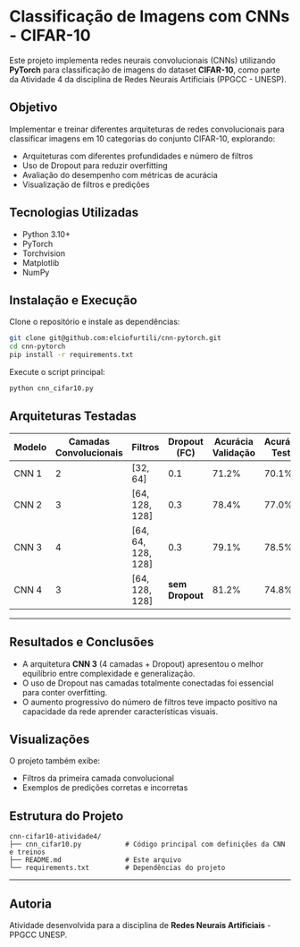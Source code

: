 # Classificação de Imagens com CNNs - CIFAR-10

Este projeto implementa redes neurais convolucionais (CNNs) utilizando **PyTorch** para classificação de imagens do dataset **CIFAR-10**, como parte da Atividade 4 da disciplina de Redes Neurais Artificiais (PPGCC - UNESP).

## Objetivo

Implementar e treinar diferentes arquiteturas de redes convolucionais para classificar imagens em 10 categorias do conjunto CIFAR-10, explorando:

- Arquiteturas com diferentes profundidades e número de filtros
- Uso de Dropout para reduzir overfitting
- Avaliação do desempenho com métricas de acurácia
- Visualização de filtros e predições

## Tecnologias Utilizadas

- Python 3.10+
- PyTorch
- Torchvision
- Matplotlib
- NumPy

## Instalação e Execução

Clone o repositório e instale as dependências:

```bash
git clone git@github.com:elciofurtili/cnn-pytorch.git
cd cnn-pytorch
pip install -r requirements.txt
```

Execute o script principal:

```bash
python cnn_cifar10.py
```

## Arquiteturas Testadas

| Modelo  | Camadas Convolucionais | Filtros                 | Dropout (FC) | Acurácia Validação | Acurácia Teste | Overfitting |
|---------|-------------------------|-------------------------|---------------|---------------------|----------------|-------------|
| CNN 1   | 2                       | [32, 64]                | 0.1           | 71.2%               | 70.1%          | Leve        |
| CNN 2   | 3                       | [64, 128, 128]          | 0.3           | 78.4%               | 77.0%          | Reduzido    |
| CNN 3   | 4                       | [64, 64, 128, 128]      | 0.3           | 79.1%               | 78.5%          | Reduzido    |
| CNN 4   | 3                       | [64, 128, 128]          | **sem Dropout** | 81.2%               | 74.8%          | Alto        |

---

## Resultados e Conclusões

- A arquitetura **CNN 3** (4 camadas + Dropout) apresentou o melhor equilíbrio entre complexidade e generalização.
- O uso de Dropout nas camadas totalmente conectadas foi essencial para conter overfitting.
- O aumento progressivo do número de filtros teve impacto positivo na capacidade da rede aprender características visuais.

## Visualizações

O projeto também exibe:

- Filtros da primeira camada convolucional
- Exemplos de predições corretas e incorretas

## Estrutura do Projeto

```
cnn-cifar10-atividade4/
├── cnn_cifar10.py           # Código principal com definições da CNN e treinos
├── README.md                # Este arquivo
└── requirements.txt         # Dependências do projeto
```

---

## Autoria

Atividade desenvolvida para a disciplina de **Redes Neurais Artificiais** - PPGCC UNESP.
